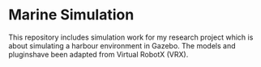 # Marine Simulation

This repository includes simulation work for my research project which is about simulating a harbour environment in Gazebo. The models and pluginshave been adapted  from Virtual RobotX (VRX).
